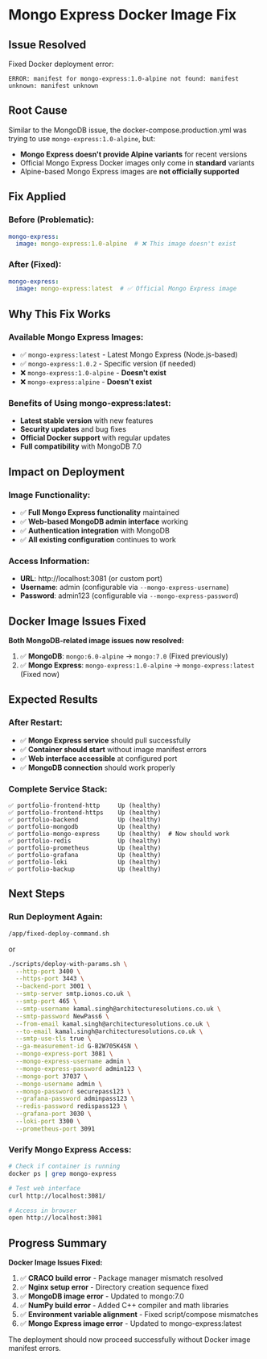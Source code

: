 # Mongo Express Docker Image Fix

## Issue Resolved

Fixed Docker deployment error:
```
ERROR: manifest for mongo-express:1.0-alpine not found: manifest unknown: manifest unknown
```

## Root Cause

Similar to the MongoDB issue, the docker-compose.production.yml was trying to use `mongo-express:1.0-alpine`, but:
- **Mongo Express doesn't provide Alpine variants** for recent versions
- Official Mongo Express Docker images only come in **standard** variants
- Alpine-based Mongo Express images are **not officially supported**

## Fix Applied

### Before (Problematic):
```yaml
mongo-express:
  image: mongo-express:1.0-alpine  # ❌ This image doesn't exist
```

### After (Fixed):
```yaml
mongo-express:
  image: mongo-express:latest  # ✅ Official Mongo Express image
```

## Why This Fix Works

### Available Mongo Express Images:
- ✅ `mongo-express:latest` - Latest Mongo Express (Node.js-based)
- ✅ `mongo-express:1.0.2` - Specific version (if needed)
- ❌ `mongo-express:1.0-alpine` - **Doesn't exist**
- ❌ `mongo-express:alpine` - **Doesn't exist**

### Benefits of Using mongo-express:latest:
- **Latest stable version** with new features
- **Security updates** and bug fixes
- **Official Docker support** with regular updates
- **Full compatibility** with MongoDB 7.0

## Impact on Deployment

### Image Functionality:
- ✅ **Full Mongo Express functionality** maintained
- ✅ **Web-based MongoDB admin interface** working
- ✅ **Authentication integration** with MongoDB
- ✅ **All existing configuration** continues to work

### Access Information:
- **URL**: http://localhost:3081 (or custom port)
- **Username**: admin (configurable via `--mongo-express-username`)
- **Password**: admin123 (configurable via `--mongo-express-password`)

## Docker Image Issues Fixed

**Both MongoDB-related image issues now resolved:**
1. ✅ **MongoDB**: `mongo:6.0-alpine` → `mongo:7.0` (Fixed previously)
2. ✅ **Mongo Express**: `mongo-express:1.0-alpine` → `mongo-express:latest` (Fixed now)

## Expected Results

### After Restart:
- ✅ **Mongo Express service** should pull successfully
- ✅ **Container should start** without image manifest errors
- ✅ **Web interface accessible** at configured port
- ✅ **MongoDB connection** should work properly

### Complete Service Stack:
```
✅ portfolio-frontend-http     Up (healthy)
✅ portfolio-frontend-https    Up (healthy)
✅ portfolio-backend           Up (healthy)
✅ portfolio-mongodb           Up (healthy)
✅ portfolio-mongo-express     Up (healthy)  # Now should work
✅ portfolio-redis             Up (healthy)
✅ portfolio-prometheus        Up (healthy)
✅ portfolio-grafana           Up (healthy)
✅ portfolio-loki              Up (healthy)
✅ portfolio-backup            Up (healthy)
```

## Next Steps

### Run Deployment Again:
```bash
/app/fixed-deploy-command.sh
```

or

```bash
./scripts/deploy-with-params.sh \
  --http-port 3400 \
  --https-port 3443 \
  --backend-port 3001 \
  --smtp-server smtp.ionos.co.uk \
  --smtp-port 465 \
  --smtp-username kamal.singh@architecturesolutions.co.uk \
  --smtp-password NewPass6 \
  --from-email kamal.singh@architecturesolutions.co.uk \
  --to-email kamal.singh@architecturesolutions.co.uk \
  --smtp-use-tls true \
  --ga-measurement-id G-B2W705K4SN \
  --mongo-express-port 3081 \
  --mongo-express-username admin \
  --mongo-express-password admin123 \
  --mongo-port 37037 \
  --mongo-username admin \
  --mongo-password securepass123 \
  --grafana-password adminpass123 \
  --redis-password redispass123 \
  --grafana-port 3030 \
  --loki-port 3300 \
  --prometheus-port 3091
```

### Verify Mongo Express Access:
```bash
# Check if container is running
docker ps | grep mongo-express

# Test web interface
curl http://localhost:3081/

# Access in browser
open http://localhost:3081
```

## Progress Summary

**Docker Image Issues Fixed:**
1. ✅ **CRACO build error** - Package manager mismatch resolved
2. ✅ **Nginx setup error** - Directory creation sequence fixed
3. ✅ **MongoDB image error** - Updated to mongo:7.0
4. ✅ **NumPy build error** - Added C++ compiler and math libraries
5. ✅ **Environment variable alignment** - Fixed script/compose mismatches
6. ✅ **Mongo Express image error** - Updated to mongo-express:latest

The deployment should now proceed successfully without Docker image manifest errors.